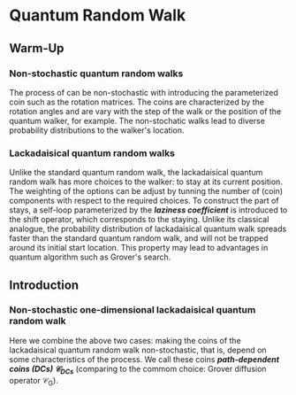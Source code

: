 # Quantum Random Walk

## Warm-Up
### Non-stochastic quantum random walks
The process of can be non-stochastic with introducing the parameterized coin such as the rotation matrices. 
The coins are characterized by the rotation angles and are vary with the step of the walk or the position of the quantum walker, for example.
The non-stochatic walks lead to diverse probability distributions to the walker's location.


### Lackadaisical quantum random walks
Unlike the standard quantum random walk, the lackadaisical quantum random walk has more choices to the walker: to stay at its current position.
The weighting of the options can be adjust by tunning the number of (coin) components with respect to the required choices.
To construct the part of stays, a self-loop parameterized by the ***laziness coefficient*** is introduced to the shift operator, which corresponds to the staying.
Unlike its classical analogue, the probability distribution of lackadaisical quantum walk spreads faster than the standard quantum random walk, and will not be trapped around its initial start location.
This property may lead to advantages in quantum algorithm such as Grover's search.


## Introduction
### Non-stochastic one-dimensional lackadaisical quantum random walk
Here we combine the above two cases: making the coins of the lackadaisical quantum random walk non-stochastic, that is, depend on some characteristics of the process. We call these coins ***path-dependent coins (DCs) $\mathcal{C}_{\text{DCs}}$*** (comparing to the commom choice: Grover diffusion operator $\mathcal{C}_{\text{G}}$).


